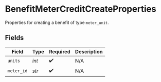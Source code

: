 # BenefitMeterCreditCreateProperties

Properties for creating a benefit of type `meter_unit`.


## Fields

| Field              | Type               | Required           | Description        |
| ------------------ | ------------------ | ------------------ | ------------------ |
| `units`            | *int*              | :heavy_check_mark: | N/A                |
| `meter_id`         | *str*              | :heavy_check_mark: | N/A                |
